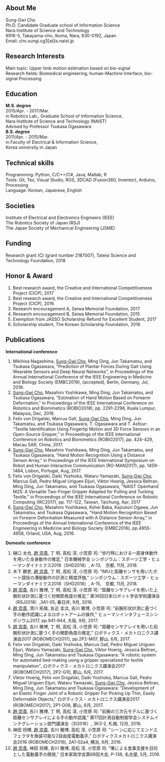 ## About Me
Sung-Gwi Cho  
Ph.D. Candidate
Graduate school of Information Science  
Nara Institute of Science and Technology  
8916-5, Takayama-cho, Ikoma, Nara, 630-0192, Japan  
Email: cho.sungi.cg3[at]is.naist.jp  

## Research Interests
Main topic: Upper limb motion estimation based on bio-signal  
Research fields: Biomedical engineering, human-Machine Interface, bio-signal Processing

## Education
**M.S. degree**  
2015/Apr. - 2017/Mar.   
in Robotics Lab., Graduate School of Information Science,  
Nara Institute of Science and Technology (NAIST)  
Advised by Professor Tsukasa Ogasawara  
 **B.S. degree**   
2011/Apr. - 2015/Mar.  
in Faculty of Electrical & Information Science,  
Korea university in Japan  

## Technical skills
Programming: Python, C/C++/C#, Java, Matlab, R  
Tools: Git, Tex, Visual Studio, ROS, 3DCAD (Fusion360, Inventor), Arduino, Processing  
Language: Korean, Japanese, English  

## Societies
Institute of Electrical and Electronics Engineers (IEEE)  
The Robotics Society of Japan (RSJ)  
The Japan Society of Mechanical Engineering (JSME)  

## Funding
Research grant (C) (grant number 2187007), Tateisi Science and Technology Foundation, 2018

## Honor & Award
1. Best research award, the Creative and International Competitiveness Project (CICP), 2017
1. Best research award, the Creative and International Competitiveness Project (CICP), 2016
1. Research encouragement A, Seiwa Memorial Foundation, 2017
1. Research encouragement B, Seiwa Memorial Foundation, 2015
1. Exemption from JASSO Scholarship Refund for Excellent Student, 2017
1. Scholarship student, The Korean Scholarship Foundation, 2016

## Publications
**International conference**
1. Mikihisa Nagashima, <u>Sung-Gwi Cho</u>, Ming Ding, Jun Takamatsu, and Tsukasa Ogasawara, "Prediction of Plantar Forces During Gait Using Wearable Sensors
and Deep Neural Networks", in Proceedings of the Annual International Conference of the IEEE Engineering in Medicine and Biology Society (EMBC2019), (accepted), Berlin, Germany, Jul, 2019.
1. <u>Sung-Gwi Cho</u>, Masahiro Yoshikawa, Ming Ding, Jun Takamatsu, and Tsukasa Ogasawara, "Estimation of Hand Motion Based on Forearm Deformation," in Proceedings of the IEEE International Conference on Robotics and Biomimetics (ROBIO2018), pp. 2291-2296, Kuala Lumpur, Malaysia, Dec, 2018.
1. Felix von Drigalski, Marcus Gall, <u>Sung-Gwi Cho</u>, Ming Ding, Jun Takamatsu, and Tsukasa Ogasawara, T. Ogasawara and T. Asfour: “Textile Identification Using Fingertip Motion and 3D Force Sensors in an Open-Source Gripper,” in Proceedings of the IEEE International Conference on Robotics and Biomimetics (ROBIO2017), pp. 424-429, Macau SAR, China, 2017. 
1. <u>Sung-Gwi Cho</u>, Masahiro Yoshikawa, Ming Ding, Jun Takamatsu, and Tsukasa Ogasawara, "Hand Motion Recognition Using a Distance Sensor Array," in Proceedings of the IEEE International Symposium on Robot and Human Interactive Communication (RO-MAN2017), pp. 1459-1484, Lisbon, Portugal, Aug, 2017.
1. Felix von Drigalski, Daiki Yoshioka, Wataru Yamazaki, <u>Sung-Gwi Cho</u>, Marcus Gall, Pedro Miguel Uriguen Eljuri, Viktor Hoerig, Jessica Beltran, Ming Ding, Jun Takamatsu, and Tsukasa Ogasawara, "NAIST Openhand M2S: A Versatile Two-Finger Gripper Adapted for Pulling and Tucking Textile," in Proceedings of the IEEE International Conference on Robotic Computing (IRC2017), pp. 117-122, Taiwan, Taichung, Apr, 2017
1. <u>Sung-Gwi Cho</u>, Masahiro Yoshikawa, Kohei Baba, Kazunori Ogawa, Jun Takamatsu, and Tsukasa Ogasawara, "Hand Motion Recognition Based on Forearm Deformation Measured with A Distance Sensor Array," in Proceedings of the Annual International Conference of the IEEE Engineering in Medicine and Biology Society (EMBC2016), pp.4955-4958, Orland, USA, Aug, 2016.

**Domestic conference**
1. 樋口 太也, <u>趙 崇貴</u>, 丁 明, 高松 淳, 小笠原 司: “歩行時における一部身体動作を用いた全身動作の推定,” 日本機械学会 シンポジウム：スポーツ工学・ヒューマンダイナミクス2018（SHD2018）, A-13,　京都, 11月, 2018.
1. 木下 勝吏, <u>趙 崇貴</u>, 丁 明, 高松 淳, 小笠原 司: “IMUと距離センサを用いたボート競技の漕艇動作の計測と精度評価,” シンポジウム：スポーツ工学・ヒューマンダイナミクス2018（SHD2018）, A-15,　京都, 11月, 2018.
1. <u>趙 崇貴</u>, 吉川 雅博, 丁 明, 高松 淳, 小笠原 司: “距離センサアレイを用いた上腕形状計測に基づく肘関節角度の推定,” 第36回日本ロボット学会学術講演会（RSJ2018）,3A1-05, 春日井, 9月, 2018. 
1. <u>趙 崇貴</u>, 清川 拓哉, 友近 圭汰, 吉川 雅博, 小笠原 司: "前腕形状計測に基づく手の動作認識によるロボットアームの操作," ヒューマンインタフェースシンポジウム2017, pp.941-944, 大阪, 9月, 2017.
1. <u>趙 崇貴</u>, 吉川 雅博, 丁 明, 高松 淳, 小笠原 司: "距離センサアレイを用いた前腕形状計測に基づく手の関節角度の推定," ロボティクス・メカトロニクス講演会2017 (ROBOMECH2017), pp.2P2-M07, 郡山, 6月, 2017.
1. Felix von Drigalski, Daiki Yoshioka, Marcus Gall, Pedro Miguel Uriguen Eljuri, Wataru Yamazaki, <u>Sung-Gwi Cho</u>, Viktor Hoerig, Jessica Beltran,, Ming Ding, Jun Takamatsu and Tsukasa Ogasawara: "A robotic system for automated bed-making using a gripper specialized for textile manipulation", ロボティクス・メカトロニクス講演会2017 (ROBOMECH2017), 2P2-G10, 郡山, 6月, 2017.
1. Viktor Hoerig, Felix von Drigalski, Daiki Yoshioka, Marcus Gall, Pedro Miguel Uriguen Eljuri, Wataru Yamazaki, <u>Sung-Gwi Cho</u>, Jessica Beltran, Ming Ding, Jun Takamatsu and Tsukasa Ogasawara: "Development of an Elastic Finger Joint of a Robotic Gripper For Picking Up Thin, Easily Deformable Objects," ロボティクス・メカトロニクス講演会2017 (ROBOMECH2017), 2P1-D08, 郡山, 6月, 2017.
1. <u>趙 崇貴</u>, 吉川 雅博, 丁 明, 高松 淳, 小笠原 司: "前腕の三次元モデルに基づく距離センサアレイによる手の動作認識," 第17回計測自動制御学会システムインテグレーション部門講演会（SI2016）, 3K3-2, 札幌, 12月, 2016.
1. 神田 将輝, <u>趙 崇貴</u>, 吉川 雅博, 高松 淳, 小笠原 司: "シーンに応じてエンドエフェクタを換装可能な2自由度電動義手," ロボティクスメカトロニクス講演会2016 (ROBOMECH2016), 2A1-02a4, 横浜, 6月, 2016.
1. <u>趙 崇貴</u>, 神田 将輝, 吉川 雅博, 高松 淳, 小笠原 司: "箸による食事支援を目的とした電動義手の開発," 日本家政学会第68回大会, P-138, 名古屋, 5月, 2016.
